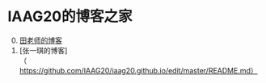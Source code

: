 # IAAG20的博客之家

0. [田老师的博客](http://www.xrlab.org)
1. [张一琪的博客]（https://github.com/IAAG20/iaag20.github.io/edit/master/README.md）

